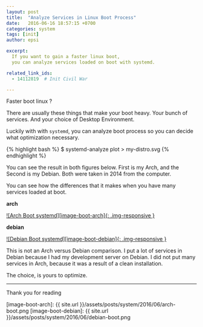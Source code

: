 ```yaml
---
layout: post
title:  "Analyze Services in Linux Boot Process"
date:   2016-06-16 18:57:15 +0700
categories: system
tags: [init]
author: epsi

excerpt:
  If you want to gain a faster linux boot,
  you can analyze services loaded on boot with systemd.

related_link_ids: 
  - 14112819  # Init Civil War

---
```


Faster boot linux ?

There are usually these things that make your boot heavy. 
Your bunch of services. And your choice of Desktop Environment.

Luckily with with <code>systemd</code>, 
you can analyze boot process so you can decide what optimization necessary.

{% highlight bash %}
 $ systemd-analyze plot > my-distro.svg
{% endhighlight %}


You can see the result in both figures below.
First is my Arch, and the Second is my Debian. 
Both were taken in 2014 from the computer.

You can see how the differences that it makes
when you have many services loaded at boot.

**arch**

[![Arch Boot systemd][image-boot-arch]{: .img-responsive }][photo-boot-arch]
&nbsp;

**debian**

[![Debian Boot systemd][image-boot-debian]{: .img-responsive }][photo-boot-debian]

This is not an Arch versus Debian comparison.
I put a lot of services in Debian
because I had my development server on Debian.
I did not put many services in Arch,
because it was a result of a clean installation.

The choice, is yours to optimize.

-- -- --

Thank you for reading

[//]: <> ( -- -- -- links below -- -- -- )

[image-boot-arch]:   {{ site.url }}/assets/posts/system/2016/06/arch-boot.png
[image-boot-debian]: {{ site.url }}/assets/posts/system/2016/06/debian-boot.png

[photo-boot-arch]:   https://photos.google.com/album/AF1QipOI-OvBHZtRX5saQhwM3h7JWm32xboQ5aCs5fLr/photo/AF1QipMpJyvPdwv396veW0xxUUiQwaUkW9k0uKWyBCfV
[photo-boot-debian]: https://photos.google.com/album/AF1QipOI-OvBHZtRX5saQhwM3h7JWm32xboQ5aCs5fLr/photo/AF1QipMBBkisgbw-6sZS5ckq_6jjIfzqX9sbyfL-b6EJ
